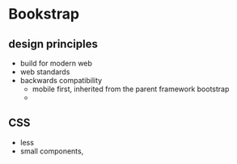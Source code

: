 # Bookstrap

## design principles

- build for modern web
- web standards
- backwards compatibility
  - mobile first, inherited from the parent framework bootstrap
  - 
  
## CSS

- less
- small components, 


